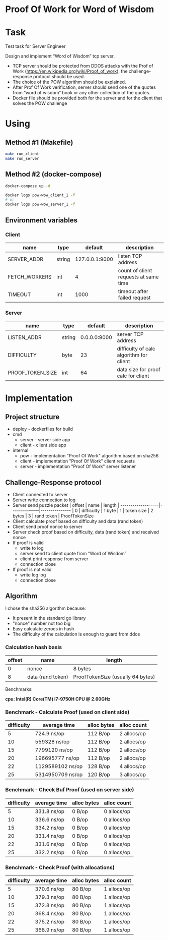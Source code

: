 # Proof Of Work for Word of Wisdom

# Task

Test task for Server Engineer

Design and implement “Word of Wisdom” tcp server.  
- TCP server should be protected from DDOS attacks with the Prof of Work (https://en.wikipedia.org/wiki/Proof_of_work), the challenge-response protocol should be used.  
- The choice of the POW algorithm should be explained.  
- After Prof Of Work verification, server should send one of the quotes from “word of wisdom” book or any other collection of the quotes.  
- Docker file should be provided both for the server and for the client that solves the POW challenge

# Using

## Method #1 (Makefile)

```sh
make run_client
make run_server
```

## Method #2 (docker-compose)

```sh
docker-compose up -d

docker logs pow-wow_client_1 -f
# or
docker logs pow-wow_server_1 -f
```

## Environment variables

### Client

| name           | type    | default        | description
|----------------|---------|----------------|--------------------------------------
| SERVER_ADDR    | string  | 127.0.0.1:9000 | listen TCP address
| FETCH_WORKERS  | int     | 4              | count of client requests at same time
| TIMEOUT        | int     | 1000           | timeout after failed request

### Server

| name             | type    | default        | description
|------------------|---------|----------------|----------------------------------------
| LISTEN_ADDR      | string  | 0.0.0.0:9000   | server TCP address
| DIFFICULTY       | byte    | 23             | difficulty of calc algorithm for client
| PROOF_TOKEN_SIZE | int     | 64             | data size for proof calc for client

# Implementation

## Project structure

- deploy - dockerfiles for build
- cmd
  - server - server side app
  - client - client side app
- internal
  - pow - implementation "Proof Of Work" algorithm based on sha256
  - client - implementation "Proof Of Work" client requests
  - server - implementation "Proof Of Work" server listener

## Challenge-Response protocol

- Client connected to server
- Server write connection to log
- Server send puzzle packet
  | offset             | name         | length
  | -------------------|--------------|---------------
  |                  0 | difficulty   | 1 byte
  |                  1 | token size   | 2 bytes
  |                  3 | rand token   | ProofTokenSize
- Client calculate proof based on difficulty and data (rand token)
- Client send proof nonce to server
- Server check proof based on difficulty, data (rand token) and received nonce
- If proof is valid
  - write to log
  - server send to client quote from “Word of Wisdom”
  - client print response from server
  - connection close
- If proof is not valid
  - write log log
  - connection close

## Algorithm

I chose the sha256 algorithm because:
- It present in the standard go library
- "nonce" number not too big
- Easy calculate zeroes in hash
- The difficulty of the calculation is enough to guard from ddos

### Calculation hash basis

| offset | name              | length
|--------|-------------------|----------------------------------
| 0      | nonce             | 8 bytes
| 8      | data (rand token) | ProofTokenSize (usually 64 bytes)

Benchmarks:

**cpu: Intel(R) Core(TM) i7-9750H CPU @ 2.60GHz**

### Benchmark - Calculate Proof (used on client side)

| difficulty | average time     | alloc bytes   | alloc count |
| -----------|------------------|---------------|-------------|
| 5          | 724.9 ns/op	    | 112 B/op	    | 2 allocs/op |
| 10         | 559328 ns/op	    | 112 B/op	    | 2 allocs/op |
| 15         | 7799120 ns/op    | 112 B/op	    | 2 allocs/op |
| 20         | 196695777 ns/op  | 112 B/op	    | 2 allocs/op |
| 22         | 1129589102 ns/op | 128 B/op      | 4 allocs/op |
| 25         | 5314950709 ns/op	| 120 B/op	    | 3 allocs/op |

### Benchmark - Check Buf Proof (used on server side)

| difficulty | average time | alloc bytes | alloc count |
| -----------|--------------|-------------|-------------|
| 5          | 331.8 ns/op	| 0 B/op	    | 0 allocs/op |
| 10         | 336.6 ns/op	| 0 B/op	    | 0 allocs/op |
| 15         | 334.2 ns/op	| 0 B/op	    | 0 allocs/op |
| 20         | 331.4 ns/op	| 0 B/op	    | 0 allocs/op |
| 22         | 331.6 ns/op	| 0 B/op	    | 0 allocs/op |
| 25         | 332.2 ns/op  | 0 B/op	    | 0 allocs/op |


### Benchmark - Check Proof (with allocations)

| difficulty | average time | alloc bytes | alloc count |
| -----------|--------------|-------------|-------------|
| 5          | 370.6 ns/op  | 80 B/op     | 1 allocs/op |
| 10         | 379.3 ns/op  | 80 B/op     | 1 allocs/op |
| 15         | 372.8 ns/op  | 80 B/op     | 1 allocs/op |
| 20         | 368.4 ns/op  | 80 B/op     | 1 allocs/op |
| 22         | 375.2 ns/op  | 80 B/op     | 1 allocs/op |
| 25         | 368.9 ns/op  | 80 B/op     | 1 allocs/op |
